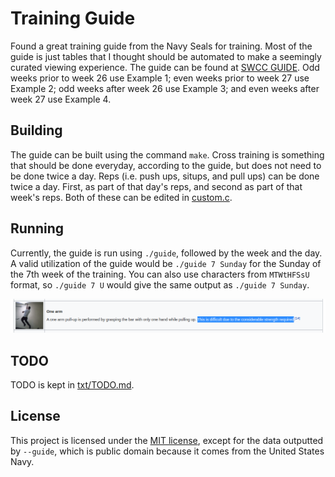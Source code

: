 # Training Guide

Found a great training guide from the Navy Seals for training. Most of the guide is just tables that
I thought should be automated to make a seemingly curated viewing experience. The guide can be found
at [SWCC GUIDE](https://www.sealswcc.com/training/navy-seal-swcc-physical-training-guide.html). Odd
weeks prior to week 26 use Example 1; even weeks prior to week 27 use Example 2; odd weeks after
week 26 use Example 3; and even weeks after week 27 use Example 4.

## Building

The guide can be built using the command `make`. Cross training is something that should be done
everyday, according to the guide, but does not need to be done twice a day. Reps (i.e. push ups,
situps, and pull ups) can be done twice a day. First, as part of that day's reps, and second as part
of that week's reps. Both of these can be edited in [custom.c](custom.c).

## Running

Currently, the guide is run using `./guide`, followed by the week and the day. A valid utilization
of the guide would be `./guide 7 Sunday` for the Sunday of the 7th week of the training. You can
also use characters from `MTWtHFSsU` format, so `./guide 7 U` would give the same output as `./guide
7 Sunday`.

![One handed pull-up](images/one-handed-pull-up.png)

## TODO

TODO is kept in [txt/TODO.md](txt/TODO.md).

## License

This project is licensed under the [MIT license](license.txt), except for the data outputted by
`--guide`, which is public domain because it comes from the United States Navy.
